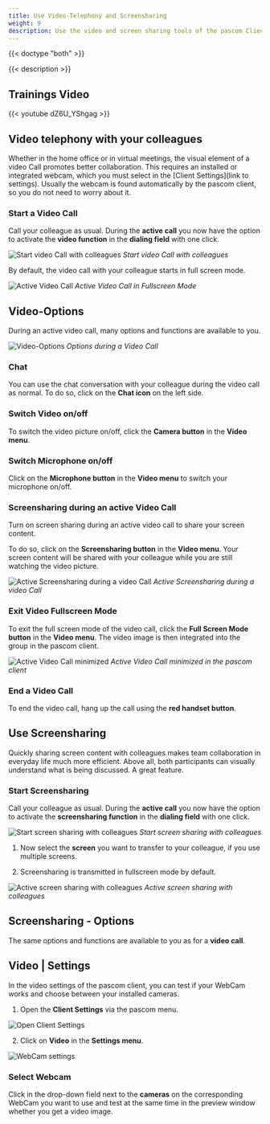 ```yaml
---
title: Use Video-Telephony and Screensharing
weight: 9
description: Use the video and screen sharing tools of the pascom Client for more effective collaboration with your colleagues.
---
```


{{< doctype "both" >}}
 
{{< description >}}

## Trainings Video

{{< youtube dZ6U_YShgag >}} 

## Video telephony with your colleagues

Whether in the home office or in virtual meetings, the visual element of a video Call promotes better collaboration. This requires an installed or integrated webcam, which you must select in the [Client Settings](link to settings). Usually the webcam is found automatically by the pascom client, so you do not need to worry about it. 

### Start a Video Call

Call your colleague as usual. During the **active call** you now have the option to activate the **video function** in the **dialing field** with one click.

![Start video Call with colleagues](video_start.en.jpg)
*Start video Call with colleagues*
</br>

By default, the video call with your colleague starts in full screen mode.


![Active Video Call](video_active.jpg)
*Active Video Call in Fullscreen Mode*
</br>

## Video-Options

During an active video call, many options and functions are available to you.

![Video-Options](video_options.jpg)
*Options during a Video Call*
</br>

### Chat

You can use the chat conversation with your colleague during the video call as normal. To do so, click on the **Chat icon** on the left side.

### Switch Video on/off

To switch the video picture on/off, click the **Camera button** in the **Video menu**.

### Switch Microphone on/off

Click on the **Microphone button** in the **Video menu** to switch your microphone on/off.

### Screensharing during an active Video Call

Turn on screen sharing during an active video call to share your screen content. 

To do so, click on the **Screensharing button** in the **Video menu**. Your screen content will be shared with your colleague while you are still watching the video picture.

![Active Screensharing during a video Call](video_screensharing.jpg)
*Active Screensharing during a video Call*
</br>

### Exit Video Fullscreen Mode

To exit the full screen mode of the video call, click the **Full Screen Mode button** in the **Video menu**. The video image is then integrated into the group in the pascom client.

![Active Video Call minimized](video_minimized.en.jpg)
*Active Video Call minimized in the pascom client*
</br>

### End a Video Call

To end the video call, hang up the call using the **red handset button**.

## Use Screensharing

Quickly sharing screen content with colleagues makes team collaboration in everyday life much more efficient. Above all, both participants can visually understand what is being discussed. A great feature.

### Start Screensharing

Call your colleague as usual. During the **active call** you now have the option to activate the **screensharing function** in the **dialing field** with one click.

![Start screen sharing with colleagues](screensharing_start.en.jpg)
*Start screen sharing with colleagues*
</br>

1. Now select the **screen** you want to transfer to your colleague, if you use multiple screens.  

2. Screensharing is transmitted in fullscreen mode by default.


![Active screen sharing with colleagues](screensharing_active.jpg)
*Active screen sharing with colleagues*
</br>

## Screensharing - Options

The same options and functions are available to you as for a **video call**.  

## Video | Settings

In the video settings of the pascom client, you can test if your WebCam works and choose between your installed cameras.

1. Open the **Client Settings** via the pascom menu.


![Open Client Settings](open_clientsettings.jpg)
</br>

2. Click on **Video** in the **Settings menu**.


![WebCam settings](videosettings.en.jpg)
</br>

### Select Webcam

Click in the drop-down field next to the **cameras** on the corresponding WebCam you want to use and test at the same time in the preview window whether you get a video image. 


<br />
